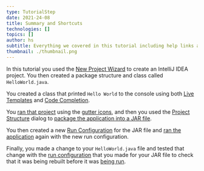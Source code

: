 ```yaml
---
type: TutorialStep
date: 2021-24-08
title: Summary and Shortcuts
technologies: []
topics: []
author: hs
subtitle: Everything we covered in this tutorial including help links and shortcuts.
thumbnail: ./thumbnail.png
---
```


In this tutorial you used the [New Project Wizard](https://www.jetbrains.com/help/idea/new-project-wizard.html) to create an IntelliJ IDEA project. You then created a package structure and class called `HelloWorld.java`.

You created a class that printed `Hello World` to the console using both [Live Templates](https://www.jetbrains.com/help/idea/using-live-templates.html) and [Code Completion](https://www.jetbrains.com/help/idea/auto-completing-code.html).

You [ran that project](https://www.jetbrains.com/help/idea/running-applications.html) using the [gutter icons](https://www.jetbrains.com/help/idea/settings-gutter-icons.html), and then you used the [Project Structure](https://www.jetbrains.com/help/idea/project-settings-and-structure.html) dialog to [package the application into a JAR file](https://www.jetbrains.com/help/idea/compiling-applications.html#package_into_jar). 

You then created a new [Run Configuration](https://www.jetbrains.com/help/idea/run-debug-configuration.html) for the JAR file and [ran the application](https://www.jetbrains.com/help/idea/running-applications.html) again with the new run configuration.

Finally, you made a change to your `HelloWorld.java` file and tested that change with the [run configuration](https://www.jetbrains.com/help/idea/run-debug-configuration.html) that you made for your JAR file to check that it was being rebuilt before it was [being run](https://www.jetbrains.com/help/idea/running-applications.html).


